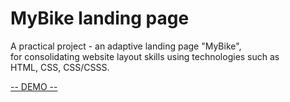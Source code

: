 # MyBike landing page

A practical project - an adaptive landing page "MyBike", <br>
for consolidating website layout skills using technologies such as <br>
HTML, CSS, CSS/CSSS.

[-- DEMO --](https://ik-web.github.io/layout_miami/)
